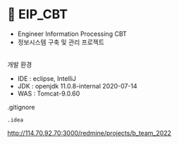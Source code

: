 # 📌 EIP_CBT
- Engineer Information Processing CBT
- 정보시스템 구축 및 관리 프로젝트

<br>
개발 환경

- IDE : eclipse, IntelliJ
- JDK : openjdk 11.0.8-internal 2020-07-14
- WAS : Tomcat-9.0.60

.gitignore
```
.idea
```

http://114.70.92.70:3000/redmine/projects/b_team_2022
